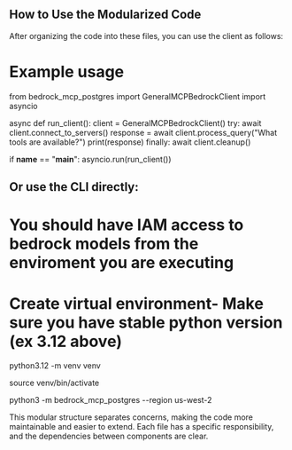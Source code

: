 ## How to Use the Modularized Code

After organizing the code into these files, you can use the client as follows:

# Example usage

from bedrock_mcp_postgres import GeneralMCPBedrockClient
import asyncio

async def run_client():
    client = GeneralMCPBedrockClient()
    try:
        await client.connect_to_servers()
        response = await client.process_query("What tools are available?")
        print(response)
    finally:
        await client.cleanup()

if __name__ == "__main__":
    asyncio.run(run_client())
    
## Or use the CLI directly:

# You should have IAM access to bedrock models from the enviroment you are executing

# Create virtual environment- Make sure you have stable python version (ex 3.12 above)

python3.12 -m venv venv

source venv/bin/activate

python3 -m bedrock_mcp_postgres --region us-west-2

This modular structure separates concerns, making the code more maintainable and easier to extend. Each file has a specific responsibility, and the dependencies between components are clear.
